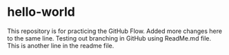 # hello-world
This repository is for practicing the GitHub Flow. Added more changes here to the same line.
Testing out branching in GitHub using ReadMe.md file.
This is another line in the readme file.
